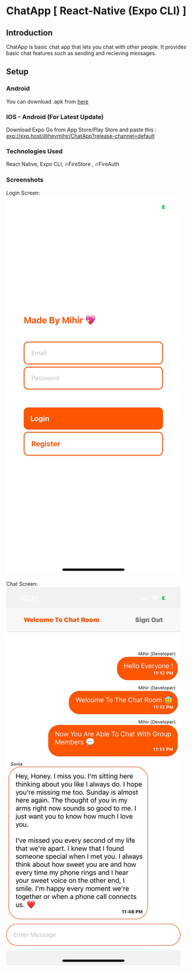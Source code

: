 # ChatApp [ React-Native (Expo CLI) ] 

## Introduction

ChatApp is basic chat app that lets you chat with other people. It provides basic chat features such as sending and recieving messages.

## Setup

### Android 

You can download .apk from [here](https://www.google.com)

### IOS - Android (For Latest Update)

Download Expo Go from App Store/Play Store and paste this :   <exp://exp.host/@heymihir/ChatApp?release-channel=default>

### Technologies Used

React Native, Expo CLI, 🔥FireStore , 🔥FireAuth

### Screenshots

Login Screen: 
![alt text][ss1]

Chat Screen: 
![alt text][ss2]


[ss1]: https://github.com/alltimenoob/ChatApp/blob/master/ss-1.jpeg "! Available"

[ss2]: https://github.com/alltimenoob/ChatApp/blob/master/ss-2.jpeg "! Available"
